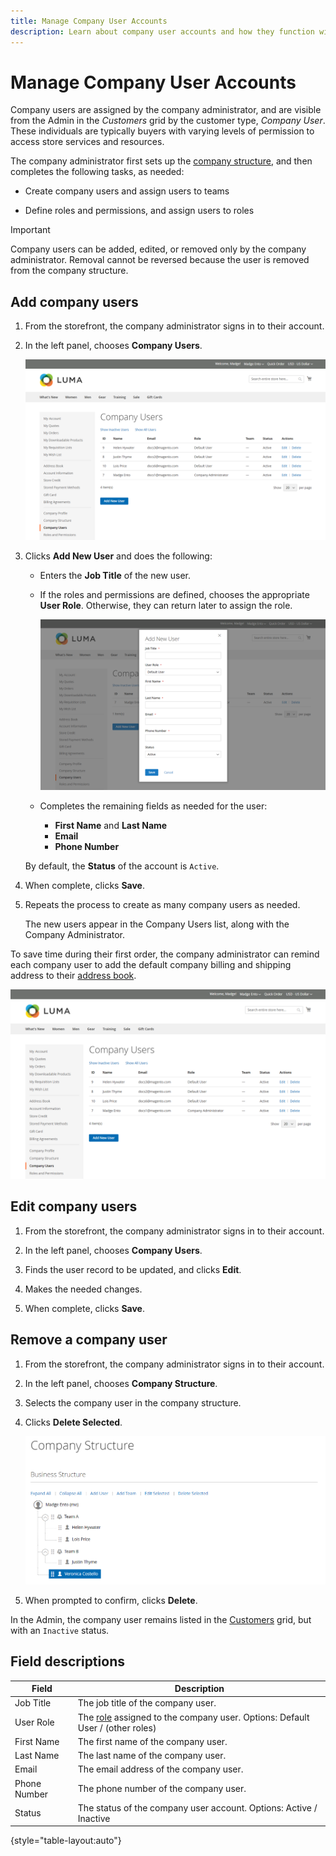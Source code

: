 ```yaml
---
title: Manage Company User Accounts
description: Learn about company user accounts and how they function within the associated company account.
---
```

# Manage Company User Accounts

Company users are assigned by the company administrator, and are visible from the Admin in the _Customers_ grid by the customer type, _Company User_. These individuals are typically buyers with varying levels of permission to access store services and resources.

The company administrator first sets up the [company structure](account-company-structure.md), and then completes the following tasks, as needed:

- Create company users and assign users to teams

- Define roles and permissions, and assign users to roles

>[!IMPORTANT]
>
>Company users can be added, edited, or removed only by the company administrator. Removal cannot be reversed because the user is removed from the company structure.

## Add company users

1. From the storefront, the company administrator signs in to their account.

1. In the left panel, chooses **Company Users**.

   ![Company Users](./assets/company-users-list-storefront.png)<!-- zoom -->

1. Clicks **Add New User** and does the following:

   - Enters the **Job Title** of the new user.

   - If the roles and permissions are defined, chooses the appropriate **User Role**. Otherwise, they can return later to assign the role.

      ![Add new user](./assets/company-structure-users-add.png)<!-- zoom -->

   - Completes the remaining fields as needed for the user:

      - **First Name** and **Last Name**
      - **Email**
      - **Phone Number**

   By default, the **Status** of the account is `Active`.

1. When complete, clicks **Save**.

1. Repeats the process to create as many company users as needed.

   The new users appear in the Company Users list, along with the Company Administrator.

To save time during their first order, the company administrator can remind each company user to add the default company billing and shipping address to their [address book](https://docs.magento.com/user-guide/customers/account-dashboard-address-book.html).

![List of Company Users](./assets/company-users-list-storefront.png)<!-- zoom -->

## Edit company users

1. From the storefront, the company administrator signs in to their account.

1. In the left panel, chooses **Company Users**.

1. Finds the user record to be updated, and clicks **Edit**.

1. Makes the needed changes.

1. When complete, clicks **Save**.

## Remove a company user

1. From the storefront, the company administrator signs in to their account.

1. In the left panel, chooses **Company Structure**.

1. Selects the company user in the company structure.

1. Clicks **Delete Selected**.

   ![Delete User](./assets/company-structure-delete-user.png)<!-- zoom -->

1. When prompted to confirm, clicks **Delete**.

In the Admin, the company user remains listed in the [Customers](https://docs.magento.com/user-guide/customers/customers-all.html) grid, but with an `Inactive` status.

## Field descriptions

| Field        | Description |
|--------------|---------------|
| Job Title    | The job title of the company user. |
| User Role    | The [role](account-company-roles-permissions.md) assigned to the company user. Options: Default User / (other roles) |
| First Name   | The first name of the company user.  |
| Last Name    | The last name of the company user.   |
| Email        | The email address of the company user.  |
| Phone Number | The phone number of the company user.  |
| Status       | The status of the company user account. Options: Active / Inactive  |

{style="table-layout:auto"}

